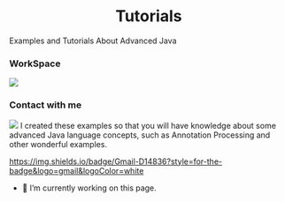 <h1 align="center">Tutorials</h1>
Examples and Tutorials About Advanced Java

<h3 align="left">WorkSpace</h3>
<a href ="" target ="_blank"><img src ="https://img.shields.io/badge/NVIDIA-GTX1650-76B900?style=for-the-badge&logo=nvidia&logoColor=white"></a>
<h3 align="left">Contact with me</h3>
<a href ="abdallahalhabbash@gmial.com" target ="_blank"><img src ="https://img.shields.io/badge/NVIDIA-GTX1650-76B900?style=for-the-badge&logo=nvidia&logoColor=white"></a>
I created these examples so that you will have knowledge about some advanced Java language concepts, such as Annotation Processing and other wonderful examples.

https://img.shields.io/badge/Gmail-D14836?style=for-the-badge&logo=gmail&logoColor=white
- 🔭 I’m currently working on this page. 




